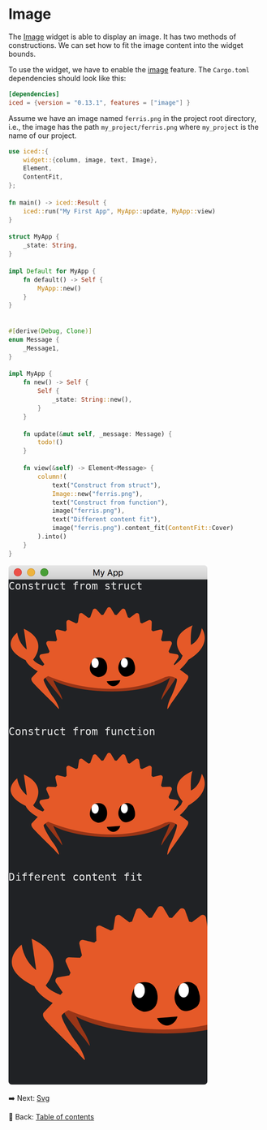 # Image

The [Image](https://docs.rs/iced/0.12.1/iced/widget/image/struct.Image.html) widget is able to display an image.
It has two methods of constructions.
We can set how to fit the image content into the widget bounds.

To use the widget, we have to enable the [image](https://docs.rs/crate/iced/0.12.1/features#image) feature.
The `Cargo.toml` dependencies should look like this:

```toml
[dependencies]
iced = {version = "0.13.1", features = ["image"] }
```

Assume we have an image named `ferris.png` in the project root directory, i.e., the image has the path `my_project/ferris.png` where `my_project` is the name of our project.

```rust
use iced::{
    widget::{column, image, text, Image},
    Element,
    ContentFit,
};
  
fn main() -> iced::Result {
    iced::run("My First App", MyApp::update, MyApp::view)
}

struct MyApp {
    _state: String,
}

impl Default for MyApp {
    fn default() -> Self {
        MyApp::new()
    }
}


#[derive(Debug, Clone)]
enum Message {
    _Message1,
}
  
impl MyApp {
    fn new() -> Self {
        Self {
            _state: String::new(),
        }
    }
  
    fn update(&mut self, _message: Message) {
        todo!()
    }
  
    fn view(&self) -> Element<Message> {
        column!(
            text("Construct from struct"),
            Image::new("ferris.png"),
            text("Construct from function"),
            image("ferris.png"),
            text("Different content fit"),
            image("ferris.png").content_fit(ContentFit::Cover)
        ).into()
    }
}
```

![Image](./pic/image.png)

:arrow_right:  Next: [Svg](./svg.md)

:blue_book: Back: [Table of contents](./../README.md)
